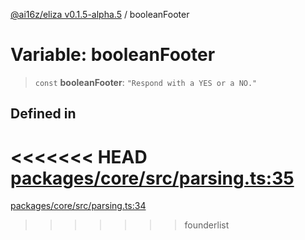 [@ai16z/eliza v0.1.5-alpha.5](../index.md) / booleanFooter

# Variable: booleanFooter

> `const` **booleanFooter**: `"Respond with a YES or a NO."`

## Defined in

<<<<<<< HEAD
[packages/core/src/parsing.ts:35](https://github.com/ai16z/eliza/blob/main/packages/core/src/parsing.ts#L35)
=======
[packages/core/src/parsing.ts:34](https://github.com/konstantine25b/eliza/blob/main/packages/core/src/parsing.ts#L34)
>>>>>>> founderlist
